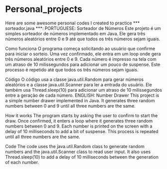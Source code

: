 # Personal_projects
Here are some awesome personal codes I created to practice
*** sorteador.java ***:
PORTUGUESE:
Sorteador de Números
Este projeto é um simples sorteador de números implementado em Java. Ele gera três números aleatórios entre 0 e 9 até que todos os três números sejam iguais.

Como funciona
O programa começa solicitando ao usuário que confirme para iniciar o sorteio. Uma vez confirmado, ele entra em um loop onde gera três números aleatórios entre 0 e 9. Cada número é impresso na tela com um atraso de 10 milissegundos para adicionar um pouco de suspense. Este processo é repetido até que todos os três números sejam iguais.

Código
O código usa a classe java.util.Random para gerar números aleatórios e a classe java.util.Scanner para ler a entrada do usuário. Ele também usa Thread.sleep(10) para adicionar um atraso de 10 milissegundos entre a geração de cada número.
ENGLISH:
Number Drawer
This project is a simple number drawer implemented in Java. It generates three random numbers between 0 and 9 until all three numbers are the same.

How it works
The program starts by asking the user to confirm to start the draw. Once confirmed, it enters a loop where it generates three random numbers between 0 and 9. Each number is printed on the screen with a delay of 10 milliseconds to add a bit of suspense. This process is repeated until all three numbers are the same.

Code
The code uses the java.util.Random class to generate random numbers and the java.util.Scanner class to read user input. It also uses Thread.sleep(10) to add a delay of 10 milliseconds between the generation of each number.

